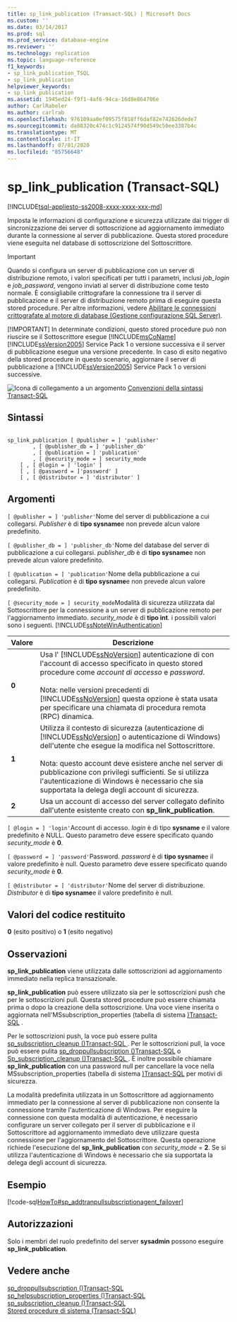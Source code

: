 ```yaml
---
title: sp_link_publication (Transact-SQL) | Microsoft Docs
ms.custom: ''
ms.date: 03/14/2017
ms.prod: sql
ms.prod_service: database-engine
ms.reviewer: ''
ms.technology: replication
ms.topic: language-reference
f1_keywords:
- sp_link_publication_TSQL
- sp_link_publication
helpviewer_keywords:
- sp_link_publication
ms.assetid: 1945ed24-f9f1-4af6-94ca-16d8e864706e
author: CarlRabeler
ms.author: carlrab
ms.openlocfilehash: 976109aa0ef09575f818ff6daf82e742626dede7
ms.sourcegitcommit: da88320c474c1c9124574f90d549c50ee3387b4c
ms.translationtype: MT
ms.contentlocale: it-IT
ms.lasthandoff: 07/01/2020
ms.locfileid: "85756648"
---
```

# <a name="sp_link_publication-transact-sql"></a>sp_link_publication (Transact-SQL)
[!INCLUDE[tsql-appliesto-ss2008-xxxx-xxxx-xxx-md](../../includes/applies-to-version/sqlserver.md)]

  Imposta le informazioni di configurazione e sicurezza utilizzate dai trigger di sincronizzazione dei server di sottoscrizione ad aggiornamento immediato durante la connessione al server di pubblicazione. Questa stored procedure viene eseguita nel database di sottoscrizione del Sottoscrittore.  
  
> [!IMPORTANT]
>  Quando si configura un server di pubblicazione con un server di distribuzione remoto, i valori specificati per tutti i parametri, inclusi *job_login* e *job_password*, vengono inviati al server di distribuzione come testo normale. È consigliabile crittografare la connessione tra il server di pubblicazione e il server di distribuzione remoto prima di eseguire questa stored procedure. Per altre informazioni, vedere [Abilitare le connessioni crittografate al motore di database &#40;Gestione configurazione SQL Server&#41;](../../database-engine/configure-windows/enable-encrypted-connections-to-the-database-engine.md).  
> 
> [!IMPORTANT]
>  In determinate condizioni, questo stored procedure può non riuscire se il Sottoscrittore esegue [!INCLUDE[msCoName](../../includes/msconame-md.md)] [!INCLUDE[ssVersion2005](../../includes/ssversion2005-md.md)] Service Pack 1 o versione successiva e il server di pubblicazione esegue una versione precedente. In caso di esito negativo della stored procedure in questo scenario, aggiornare il server di pubblicazione a [!INCLUDE[ssVersion2005](../../includes/ssversion2005-md.md)] Service Pack 1 o versioni successive.  
  
 ![Icona di collegamento a un argomento](../../database-engine/configure-windows/media/topic-link.gif "Icona di collegamento a un argomento") [Convenzioni della sintassi Transact-SQL](../../t-sql/language-elements/transact-sql-syntax-conventions-transact-sql.md)  
  
## <a name="syntax"></a>Sintassi  
  
```  
  
sp_link_publication [ @publisher = ] 'publisher'   
        , [ @publisher_db = ] 'publisher_db'   
        , [ @publication = ] 'publication'   
        , [ @security_mode = ] security_mode  
    [ , [ @login = ] 'login' ]  
    [ , [ @password = ]'password' ]  
    [ , [ @distributor = ] 'distributor' ]  
```  
  
## <a name="arguments"></a>Argomenti  
`[ @publisher = ] 'publisher'`Nome del server di pubblicazione a cui collegarsi. *Publisher* è di **tipo sysname**e non prevede alcun valore predefinito.  
  
`[ @publisher_db = ] 'publisher_db'`Nome del database del server di pubblicazione a cui collegarsi. *publisher_db* è di **tipo sysname**e non prevede alcun valore predefinito.  
  
`[ @publication = ] 'publication'`Nome della pubblicazione a cui collegarsi. *Publication* è di **tipo sysname**e non prevede alcun valore predefinito.  
  
`[ @security_mode = ] security_mode`Modalità di sicurezza utilizzata dal Sottoscrittore per la connessione a un server di pubblicazione remoto per l'aggiornamento immediato. *security_mode* è di **tipo int**. i possibili valori sono i seguenti. [!INCLUDE[ssNoteWinAuthentication](../../includes/ssnotewinauthentication-md.md)]  
  
|Valore|Descrizione|  
|-----------|-----------------|  
|**0**|Usa l' [!INCLUDE[ssNoVersion](../../includes/ssnoversion-md.md)] autenticazione di con l'account di accesso specificato in questo stored procedure come *account di accesso* e *password*.<br /><br /> Nota: nelle versioni precedenti di [!INCLUDE[ssNoVersion](../../includes/ssnoversion-md.md)] questa opzione è stata usata per specificare una chiamata di procedura remota (RPC) dinamica.|  
|**1**|Utilizza il contesto di sicurezza (autenticazione di [!INCLUDE[ssNoVersion](../../includes/ssnoversion-md.md)] o autenticazione di Windows) dell'utente che esegue la modifica nel Sottoscrittore.<br /><br /> Nota: questo account deve esistere anche nel server di pubblicazione con privilegi sufficienti. Se si utilizza l'autenticazione di Windows è necessario che sia supportata la delega degli account di sicurezza.|  
|**2**|Usa un account di accesso del server collegato definito dall'utente esistente creato con **sp_link_publication**.|  
  
`[ @login = ] 'login'`Account di accesso. *login* è di tipo **sysname** e il valore predefinito è NULL. Questo parametro deve essere specificato quando *security_mode* è **0**.  
  
`[ @password = ] 'password'`Password. *password* è di **tipo sysname**e il valore predefinito è null. Questo parametro deve essere specificato quando *security_mode* è **0**.  
  
`[ @distributor = ] 'distributor'`Nome del server di distribuzione. *Distributor* è di **tipo sysname**e il valore predefinito è null.  
  
## <a name="return-code-values"></a>Valori del codice restituito  
 **0** (esito positivo) o **1** (esito negativo)  
  
## <a name="remarks"></a>Osservazioni  
 **sp_link_publication** viene utilizzata dalle sottoscrizioni ad aggiornamento immediato nella replica transazionale.  
  
 **sp_link_publication** può essere utilizzato sia per le sottoscrizioni push che per le sottoscrizioni pull. Questa stored procedure può essere chiamata prima o dopo la creazione della sottoscrizione. Una voce viene inserita o aggiornata nell'MSsubscription_properties &#40;tabella di sistema [&#41;Transact-SQL](../../relational-databases/system-tables/mssubscription-properties-transact-sql.md) .  
  
 Per le sottoscrizioni push, la voce può essere pulita [sp_subscription_cleanup &#40;&#41;Transact-SQL ](../../relational-databases/system-stored-procedures/sp-subscription-cleanup-transact-sql.md). Per le sottoscrizioni pull, la voce può essere pulita [sp_droppullsubscription &#40;&#41;Transact-SQL](../../relational-databases/system-stored-procedures/sp-droppullsubscription-transact-sql.md) o [Sp_subscription_cleanup &#40;&#41;Transact-SQL ](../../relational-databases/system-stored-procedures/sp-subscription-cleanup-transact-sql.md). È inoltre possibile chiamare **sp_link_publication** con una password null per cancellare la voce nella MSsubscription_properties &#40;tabella di sistema [&#41;Transact-SQL](../../relational-databases/system-tables/mssubscription-properties-transact-sql.md) per motivi di sicurezza.  
  
 La modalità predefinita utilizzata in un Sottoscrittore ad aggiornamento immediato per la connessione al server di pubblicazione non consente la connessione tramite l'autenticazione di Windows. Per eseguire la connessione con questa modalità di autenticazione, è necessario configurare un server collegato per il server di pubblicazione e il Sottoscrittore ad aggiornamento immediato deve utilizzare questa connessione per l'aggiornamento del Sottoscrittore. Questa operazione richiede l'esecuzione del **sp_link_publication** con *security_mode*  =  **2**. Se si utilizza l'autenticazione di Windows è necessario che sia supportata la delega degli account di sicurezza.  
  
## <a name="example"></a>Esempio  
 [!code-sql[HowTo#sp_addtranpullsubscriptionagent_failover](../../relational-databases/replication/codesnippet/tsql/sp-link-publication-tran_1.sql)]  
  
## <a name="permissions"></a>Autorizzazioni  
 Solo i membri del ruolo predefinito del server **sysadmin** possono eseguire **sp_link_publication**.  
  
## <a name="see-also"></a>Vedere anche  
 [sp_droppullsubscription &#40;&#41;Transact-SQL](../../relational-databases/system-stored-procedures/sp-droppullsubscription-transact-sql.md)   
 [sp_helpsubscription_properties &#40;&#41;Transact-SQL](../../relational-databases/system-stored-procedures/sp-helpsubscription-properties-transact-sql.md)   
 [sp_subscription_cleanup &#40;&#41;Transact-SQL](../../relational-databases/system-stored-procedures/sp-subscription-cleanup-transact-sql.md)   
 [Stored procedure di sistema &#40;Transact-SQL&#41;](../../relational-databases/system-stored-procedures/system-stored-procedures-transact-sql.md)  
  
  

